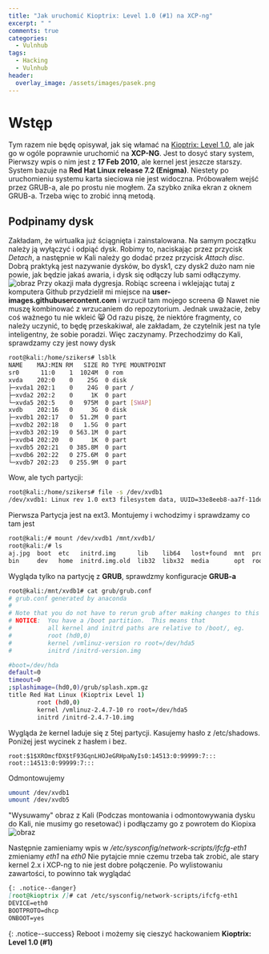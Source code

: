 ```yaml
---
title: "Jak uruchomić Kioptrix: Level 1.0 (#1) na XCP-ng"
excerpt: " "
comments: true
categories:
  - Vulnhub
tags:
  - Hacking
  - Vulnhub
header:
  overlay_image: /assets/images/pasek.png
---
```

# Wstęp
Tym razem nie będę opisywał, jak się włamać na [Kioptrix: Level 1.0](https://www.vulnhub.com/entry/kioptrix-level-1-1,22/), ale jak go w ogóle poprawnie uruchomić na **XCP-NG**. Jest to dosyć stary system, Pierwszy wpis o nim jest z **17 Feb 2010**, ale kernel jest jeszcze starszy. System bazuje na **Red Hat Linux release 7.2 (Enigma)**. Niestety po uruchomieniu systemu karta sieciowa nie jest widoczna. Próbowałem wejść przez GRUB-a, ale po prostu nie mogłem. Za szybko znika ekran z oknem GRUB-a. Trzeba więc to zrobić inną metodą.
## Podpinamy dysk
Zakładam, że wirtualka już ściągnięta i zainstalowana. Na samym początku należy ją wyłączyć i odpiąć dysk. Robimy to, naciskając przez przycisk _Detach_, a następnie w Kali należy go dodać przez przycisk _Attach disc_. Dobrą praktyką jest nazywanie dysków, bo dysk1, czy dysk2 dużo nam nie powie, jak będzie jakaś awaria, i dysk się odłączy lub sami odłączymy.
![obraz](https://user-images.githubusercontent.com/45152848/121776046-21080b00-cb8b-11eb-8764-6a842559e3b9.png)
Przy okazji mała dygresja. Robiąc screena i wklejając tutaj z komputera Github przydzielił mi miejsce na **user-images.githubusercontent.com** i wrzucił tam mojego screena 😄 Nawet nie muszę kombinować z wrzucaniem do repozytorium. Jednak uważacie, żeby coś ważnego tu nie wkleić 😸
Od razu piszę, że niektóre fragmenty, co należy uczynić, to będę przeskakiwał, ale zakładam, że czytelnik jest na tyle inteligentny, że sobie poradzi. Więc zaczynamy.
Przechodzimy do Kali, sprawdzamy czy jest nowy dysk
```bash
root@kali:/home/szikers# lsblk
NAME    MAJ:MIN RM   SIZE RO TYPE MOUNTPOINT
sr0      11:0    1  1024M  0 rom
xvda    202:0    0    25G  0 disk
├─xvda1 202:1    0    24G  0 part /
├─xvda2 202:2    0     1K  0 part
└─xvda5 202:5    0   975M  0 part [SWAP]
xvdb    202:16   0     3G  0 disk
├─xvdb1 202:17   0  51.2M  0 part
├─xvdb2 202:18   0   1.5G  0 part
├─xvdb3 202:19   0 563.1M  0 part
├─xvdb4 202:20   0     1K  0 part
├─xvdb5 202:21   0 385.8M  0 part
├─xvdb6 202:22   0 275.6M  0 part
└─xvdb7 202:23   0 255.9M  0 part
```
Wow, ale tych partycji:
```bash
root@kali:/home/szikers# file -s /dev/xvdb1
/dev/xvdb1: Linux rev 1.0 ext3 filesystem data, UUID=33e8eeb8-aa7f-11de-84f4-9ffd872f0d4d (needs journal recovery)
```
Pierwsza Partycja jest na ext3. Montujemy i wchodzimy i sprawdzamy co tam jest
```bash
root@kali:/# mount /dev/xvdb1 /mnt/xvdb1/
root@kali:/# ls
aj.jpg  boot  etc   initrd.img      lib    lib64   lost+found  mnt  proc  run   srv  tmp  var      vmlinuz.old
bin     dev   home  initrd.img.old  lib32  libx32  media       opt  root  sbin  sys  usr  vmlinuz
```
Wygląda tylko na partycję z **GRUB**, sprawdzmy konfiguracje **GRUB-a**
```bash
root@kali:/mnt/xvdb1# cat grub/grub.conf
# grub.conf generated by anaconda
#
# Note that you do not have to rerun grub after making changes to this file
# NOTICE:  You have a /boot partition.  This means that
#          all kernel and initrd paths are relative to /boot/, eg.
#          root (hd0,0)
#          kernel /vmlinuz-version ro root=/dev/hda5
#          initrd /initrd-version.img

#boot=/dev/hda
default=0
timeout=0
;splashimage=(hd0,0)/grub/splash.xpm.gz
title Red Hat Linux (Kioptrix Level 1)
        root (hd0,0)
        kernel /vmlinuz-2.4.7-10 ro root=/dev/hda5
        initrd /initrd-2.4.7-10.img
```
Wygląda że kernel laduje się z 5tej partycji. Kasujemy hasło z /etc/shadows. Poniżej jest wycinek z hasłem i bez.

```
root:$1$XROmcfDX$tF93GqnLHOJeGRHpaNyIs0:14513:0:99999:7:::
root::14513:0:99999:7:::
```
Odmontowujemy
```bash
umount /dev/xvdb1
umount /dev/xvdb5
``` 
"Wysuwamy" obraz z Kali (Podczas montowania i odmontowywania dysku do Kali, nie musimy go resetować) i podłączamy go z powrotem do Kiopixa 
![obraz](https://user-images.githubusercontent.com/45152848/121777143-c671ad80-cb90-11eb-9a27-580918cf36b1.png)

Następnie zamieniamy wpis w _/etc/sysconfig/network-scripts/ifcfg-eth1_ zmieniamy _eth1_ na _eth0_  Nie pytajcie mnie czemu trzeba tak zrobić, ale stary kernel 2.x i XCP-ng to nie jest dobre połączenie. Po wylistowaniu zawartości, to powinno tak wyglądać

```markdown
{: .notice--danger}
[root@kioptrix /]# cat /etc/sysconfig/network-scripts/ifcfg-eth1
DEVICE=eth0
BOOTPROTO=dhcp
ONBOOT=yes
```
{: .notice--success}
Reboot i możemy się cieszyć hackowaniem **Kioptrix: Level 1.0 (#1)**
